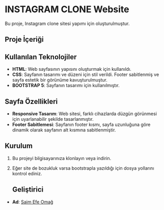 # INSTAGRAM CLONE Website

Bu proje, Instagram clone sitesi yapımı için oluşturulmuştur.

## Proje İçeriği

## Kullanılan Teknolojiler

- **HTML**: Web sayfasının yapısını oluşturmak için kullanıldı.
- **CSS**: Sayfanın tasarımı ve düzeni için stil verildi. Footer sabitlenmiş ve sayfa estetik bir görünüme kavuşturulmuştur.
- **BOOTSTRAP 5**: Sayfanın tasarımı için kullanılmıştır.
  
## Sayfa Özellikleri

- **Responsive Tasarım**: Web sitesi, farklı cihazlarda düzgün görünmesi için uyarlanabilir şekilde tasarlanmıştır.
- **Footer Sabitlemesi**: Sayfanın footer kısmı, sayfa uzunluğuna göre dinamik olarak sayfanın alt kısmına sabitlenmiştir.

## Kurulum

1. Bu projeyi bilgisayarınıza klonlayın veya indirin.
2. Eğer site de bozukluk varsa bootstrapla yazıldığı için dosya yollarını kontrol ediniz.
   
   ## Geliştirici

- **Ad**: [Saim Efe Omağ](https://github.com/Efe774)
